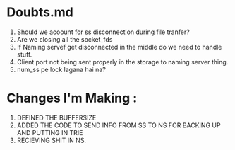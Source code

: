 # Doubts.md 
1. Should we acoount for ss disconnection during file tranfer?
2. Are we closing all the socket_fds
3. If Naming servef get disconnected in the middle do we need to handle stuff.
4. Client port not being sent properly in the storage to naming server thing.
5. num_ss pe lock lagana hai na?


# Changes I'm Making :
1. DEFINED THE BUFFERSIZE
2. ADDED THE CODE TO SEND INFO FROM SS TO NS FOR BACKING UP AND PUTTING IN TRIE
3. RECIEVING SHIT IN NS.